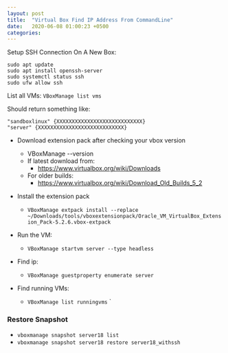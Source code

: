 ```yaml
---
layout: post
title:  "Virtual Box Find IP Address From CommandLine"
date:   2020-06-08 01:00:23 +0500
categories: 
---
```


Setup SSH Connection On A New Box:

```
sudo apt update
sudo apt install openssh-server
sudo systemctl status ssh
sudo ufw allow ssh
```

List all VMs:
`VBoxManage list vms`

Should return something like:
```
"sandboxlinux" {XXXXXXXXXXXXXXXXXXXXXXXXXXXX}
"server" {XXXXXXXXXXXXXXXXXXXXXXXXXXXX}
```

- Download extension pack after checking your vbox version
  - VBoxManage --version
  - If latest download from:
    - https://www.virtualbox.org/wiki/Downloads
  - For older builds:
    - https://www.virtualbox.org/wiki/Download_Old_Builds_5_2
  
- Install the extension pack
  - `VBoxManage extpack install --replace ~/Downloads/tools/vboxextensionpack/Oracle_VM_VirtualBox_Extension_Pack-5.2.6.vbox-extpack`

- Run the VM:
  - `VBoxManage startvm server --type headless`

- Find ip:
  - `VBoxManage guestproperty enumerate server`

- Find running VMs:
  - `VBoxManage list runningvms`
`

### Restore Snapshot
- `vboxmanage snapshot server18 list`
- `vboxmanage snapshot server18 restore server18_withssh`